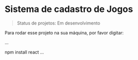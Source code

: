 <h1>Sistema de cadastro de Jogos</h1>

> Status de projetos: Em desenvolvimento

Para rodar esse projeto na sua máquina, por favor digitar:

...

npm install react
...
